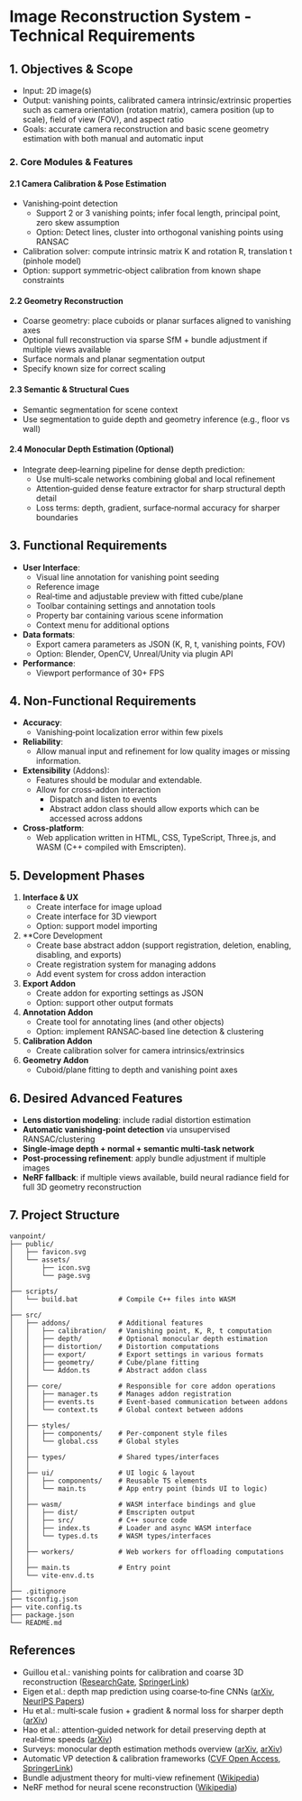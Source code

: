 # Image Reconstruction System - Technical Requirements

## 1. Objectives & Scope
* Input: 2D image(s)
* Output: vanishing points, calibrated camera intrinsic/extrinsic properties such as camera orientation (rotation matrix), camera position (up to scale), field of view (FOV), and aspect ratio
* Goals: accurate camera reconstruction and basic scene geometry estimation with both manual and automatic input

### 2. Core Modules & Features
#### **2.1 Camera Calibration & Pose Estimation**
* Vanishing‑point detection
	* Support 2 or 3 vanishing points; infer focal length, principal point, zero skew assumption
	* Option: Detect lines, cluster into orthogonal vanishing points using RANSAC
* Calibration solver: compute intrinsic matrix K and rotation R, translation t (pinhole model)
* Option: support symmetric‑object calibration from known shape constraints
#### **2.2 Geometry Reconstruction**
* Coarse geometry: place cuboids or planar surfaces aligned to vanishing axes
* Optional full reconstruction via sparse SfM + bundle adjustment if multiple views available
* Surface normals and planar segmentation output
* Specify known size for correct scaling
#### **2.3 Semantic & Structural Cues**
* Semantic segmentation for scene context
* Use segmentation to guide depth and geometry inference (e.g., floor vs wall)
#### **2.4 Monocular Depth Estimation (Optional)**
* Integrate deep‑learning pipeline for dense depth prediction:
	* Use multi‑scale networks combining global and local refinement
	* Attention‑guided dense feature extractor for sharp structural depth detail
	* Loss terms: depth, gradient, surface‑normal accuracy for sharper boundaries

## 3. Functional Requirements
* **User Interface**:
	* Visual line annotation for vanishing point seeding
	* Reference image
	* Real‑time and adjustable preview with fitted cube/plane
	* Toolbar containing settings and annotation tools
	* Property bar containing various scene information
	* Context menu for additional options
* **Data formats**:
	* Export camera parameters as JSON (K, R, t, vanishing points, FOV)
	* Option: Blender, OpenCV, Unreal/Unity via plugin API
* **Performance**:
	* Viewport performance of 30+ FPS

## 4. Non‑Functional Requirements
* **Accuracy**:
	* Vanishing‑point localization error within few pixels
* **Reliability**:
  * Allow manual input and refinement for low quality images or missing information.
* **Extensibility** (Addons):
  * Features should be modular and extendable.
  * Allow for cross-addon interaction
    * Dispatch and listen to events
    * Abstract addon class should allow exports which can be accessed across addons
* **Cross‑platform**:
	* Web application written in HTML, CSS, TypeScript, Three.js, and WASM (C++ compiled with Emscripten).

## 5. Development Phases
1. **Interface & UX**
	* Create interface for image upload
	* Create interface for 3D viewport
	* Option: support model importing
2. **Core Development
	- Create base abstract addon (support registration, deletion, enabling, disabling, and exports)
	- Create registration system for managing addons
	- Add event system for cross addon interaction
3. **Export Addon**
	- Create addon for exporting settings as JSON
	- Option: support other output formats
4. **Annotation Addon**
	- Create tool for annotating lines (and other objects)
	- Option: implement RANSAC‑based line detection & clustering
5. **Calibration Addon**
	- Create calibration solver for camera intrinsics/extrinsics
6. **Geometry Addon**
	* Cuboid/plane fitting to depth and vanishing point axes

## 6. Desired Advanced Features
* **Lens distortion modeling**: include radial distortion estimation
* **Automatic vanishing‑point detection** via unsupervised RANSAC/clustering
* **Single‑image depth + normal + semantic multi‑task network**
* **Post‑processing refinement**: apply bundle adjustment if multiple images
* **NeRF fallback**: if multiple views available, build neural radiance field for full 3D geometry reconstruction

## 7. Project Structure
```
vanpoint/
├── public/
│   ├── favicon.svg
│   └── assets/
│       ├── icon.svg
│       └── page.svg
│
├── scripts/
│   └── build.bat          # Compile C++ files into WASM
│
├── src/
│   ├── addons/            # Additional features
│   │   ├── calibration/   # Vanishing point, K, R, t computation
│   │   ├── depth/         # Optional monocular depth estimation
│   │   ├── distortion/    # Distortion computations 
│   │   ├── export/        # Export settings in various formats 
│   │   ├── geometry/      # Cube/plane fitting 
│   │   └── Addon.ts       # Abstract addon class
│   │
│   ├── core/              # Responsible for core addon operations
│   │   ├── manager.ts     # Manages addon registration
│   │   ├── events.ts      # Event-based communication between addons
│   │   └── context.ts     # Global context between addons
│   │
│   ├── styles/
│   │   ├── components/    # Per-component style files
│   │   └── global.css     # Global styles
│   │
│   ├── types/             # Shared types/interfaces
│   │
│   ├── ui/                # UI logic & layout
│   │   ├── components/    # Reusable TS elements
│   │   └── main.ts        # App entry point (binds UI to logic)
│   │
│   ├── wasm/              # WASM interface bindings and glue
│   │   ├── dist/          # Emscripten output
│   │   ├── src/           # C++ source code
│   │   ├── index.ts       # Loader and async WASM interface
│   │   └── types.d.ts     # WASM types/interfaces
│   │
│   ├── workers/           # Web workers for offloading computations
│   │
│   ├── main.ts            # Entry point
│   └── vite-env.d.ts
│
├── .gitignore
├── tsconfig.json
├── vite.config.ts
├── package.json
└── README.md
```

## References
* Guillou et al.: vanishing points for calibration and coarse 3D reconstruction ([ResearchGate][12], [SpringerLink][3])
* Eigen et al.: depth map prediction using coarse‑to‑fine CNNs ([arXiv][6], [NeurIPS Papers][7])
* Hu et al.: multi‑scale fusion + gradient & normal loss for sharper depth ([arXiv][9])
* Hao et al.: attention‑guided network for detail preserving depth at real‑time speeds ([arXiv][8])
* Surveys: monocular depth estimation methods overview ([arXiv][10], [arXiv][11])
* Automatic VP detection & calibration frameworks ([CVF Open Access][1], [SpringerLink][2])
* Bundle adjustment theory for multi-view refinement ([Wikipedia][13])
* NeRF method for neural scene reconstruction ([Wikipedia][15])

[1]: https://openaccess.thecvf.com/content_cvpr_2017/papers/Antunes_Unsupervised_Vanishing_Point_CVPR_2017_paper.pdf?utm_source=chatgpt.com "Unsupervised Vanishing Point Detection and Camera Calibration From a ..."
[2]: https://link.springer.com/content/pdf/10.1007/978-3-642-17274-8_15.pdf?utm_source=chatgpt.com "Simultaneous Vanishing Point Detection and Camera Calibration from ..."
[3]: https://link.springer.com/article/10.1007/PL00013394?utm_source=chatgpt.com "Using vanishing points for camera calibration and coarse 3D ..."
[4]: https://staff.ustc.edu.cn/~zhuang/papers/chen08.pdf?utm_source=chatgpt.com "Full Camera Calibration from a Single View Planar Scene"
[5]: https://vgl.ict.usc.edu/Research/SingleView/Camera_Calibration_using_a_Single_View_of_a_Symmetric_Object.pdf?utm_source=chatgpt.com "Camera Calibration using a Single View of a Symmetric Object"
[6]: https://arxiv.org/abs/1406.2283?utm_source=chatgpt.com "Depth Map Prediction from a Single Image using a Multi-Scale Deep Network"
[7]: https://papers.nips.cc/paper_files/paper/2014/file/91c56ce4a249fae5419b90cba831e303-Paper.pdf?utm_source=chatgpt.com "Depth Map Prediction from a Single Image using a Multi-Scale Deep Network"
[8]: https://arxiv.org/abs/1809.00646?utm_source=chatgpt.com "Detail Preserving Depth Estimation from a Single Image Using Attention Guided Networks"
[9]: https://arxiv.org/abs/1803.08673?utm_source=chatgpt.com "Revisiting Single Image Depth Estimation: Toward Higher Resolution Maps with Accurate Object Boundaries"
[10]: https://arxiv.org/pdf/2003.06620?utm_source=chatgpt.com "Monocular Depth Estimation Based On Deep Learning: An Overview"
[11]: https://arxiv.org/abs/2104.06456?utm_source=chatgpt.com "Single Image Depth Estimation: An Overview"
[12]: https://www.researchgate.net/profile/Kadi-Bouatouch/publication/226987370_Using_Vanishing_Points_for_Camera_Calibration_and_Coarse_3D_Reconstruction_from_A_Single_Image/links/53d649900cf228d363ea4bab/Using-Vanishing-Points-for-Camera-Calibration-and-Coarse-3D-Reconstruction-from-A-Single-Image.pdf?utm_source=chatgpt.com "Using vanishing points for camera calibration and coarse 3D ..."
[13]: https://en.wikipedia.org/wiki/Bundle_adjustment?utm_source=chatgpt.com "Bundle adjustment"
[14]: https://openaccess.thecvf.com/content_ECCVW_2018/papers/11131/Koch_Evaluation_of_CNN-based_Single-Image_Depth_Estimation_Methods_ECCVW_2018_paper.pdf?utm_source=chatgpt.com "Evaluation of CNN-based Single-Image Depth Estimation Methods"
[15]: https://en.wikipedia.org/wiki/Neural_radiance_field?utm_source=chatgpt.com "Neural radiance field"
[16]: https://openaccess.thecvf.com/content_ICCV_2019/papers/van_Dijk_How_Do_Neural_Networks_See_Depth_in_Single_Images_ICCV_2019_paper.pdf?utm_source=chatgpt.com "How Do Neural Networks See Depth in Single Images?"